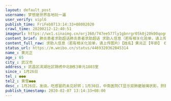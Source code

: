 ```yaml
---
layout: default_post
username: 梦想是世界各地玩一遍
user_verify: vipl6
publish_time: FriFeb0713:14:33+08002020
crawl_time: 20200212-12:40:51
imageurl: https://wx1.sinaimg.cn/orj360/747ee577ly1gbnrgr05k0j20k00qogmu.jpg,https://wx2.sinaimg.cn/orj360/747ee577ly1gbnrgred1cj20k00f0dhm.jpg
content_brief: 肺炎患者求助超话肺炎患者求助超话 求助人信息（若有相关化验单，请上传图片）【姓名】黄兆正【年龄】 65【所在城市】 武汉市【所在小区、社区】 武昌区滨湖社区锦绣中北B栋3单元1803室【患病时间】1月26日          【联系方式】 ●●●【其他紧急联系人】黄雪●●● 13971 ...全文
content_full_raw: 求助人信息（若有相关化验单，请上传图片）【姓名】黄兆正【年龄】 65【所在城市】 武汉市【所在小区、社区】 武昌区滨湖社区锦绣中北B栋3单元1803室【患病时间】1月26日          【联系方式】 ●●●【其他紧急联系人】黄雪●●●【病情描述】 1月26日，发烧，吃感冒药未见好转；1月30日，中南医院CT显示双肺磨玻璃状影，肝脏多发囊肿，感染病毒，医生开药居家治疗；2月4日，排队多天，终于做核酸检测；持续发烧，咳嗽，胸闷，全身乏力，呼吸急促；2月6日，已发烧十二天，呼吸困难，无法进食，意识不清醒，病情危急！2月7日，至今社区、武昌急救电话、120、市长热线、卫健委电话全部打遍，答复都是上报，未能得到救治……
status_url: https://m.weibo.cn/status/4469320362845314
name_: 黄兆正
age_: 65
city_: 武汉市
address_: 武昌区滨湖社区锦绣中北B栋3单元1803室
since_: 1月26日          
tel_: ●●●
tel2_: 黄雪●●●
desc_: 1月26日，发烧，吃感冒药未见好转；1月30日，中南医院CT显示双肺磨玻璃状影，肝脏多发囊肿，感染病毒，医生开药居家治疗；2月4日，排队多天，终于做核酸检测；持续发烧，咳嗽，胸闷，全身乏力，呼吸急促；2月6日，已发烧十二天，呼吸困难，无法进食，意识不清醒，病情危急！2月7日，至今社区、武昌急救电话、120、市长热线、卫健委电话全部打遍，答复都是上报，未能得到救治……
publish_timestamp: 2020-02-07 13:14:33+08:00
---
```

